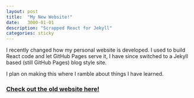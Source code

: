 ```yaml
---
layout: post
title:  "My New Website!"
date:   3000-01-01
description: "Scrapped React for Jekyll"
categories: sticky
---
```


I recently changed how my personal website is developed. I used to build React code and let GitHub Pages serve it, I have since switched to a Jekyll based (still GitHub Pages) blog style site.

I plan on making this where I ramble about things I have learned.

### [Check out the old website here!](https://old.mattoestreich.com)
